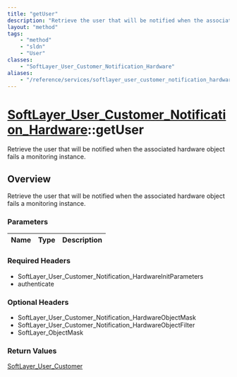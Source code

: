 ```yaml
---
title: "getUser"
description: "Retrieve the user that will be notified when the associated hardware object fails a monitoring instance."
layout: "method"
tags:
    - "method"
    - "sldn"
    - "User"
classes:
    - "SoftLayer_User_Customer_Notification_Hardware"
aliases:
    - "/reference/services/softlayer_user_customer_notification_hardware/getUser"
---
```

# [SoftLayer_User_Customer_Notification_Hardware](/reference/services/SoftLayer_User_Customer_Notification_Hardware)::getUser

Retrieve the user that will be notified when the associated hardware object fails a monitoring instance.


## Overview 
Retrieve the user that will be notified when the associated hardware object fails a monitoring instance.

### Parameters 
|Name | Type | Description |
| --- | --- | --- |


### Required Headers
* SoftLayer_User_Customer_Notification_HardwareInitParameters
* authenticate

### Optional Headers
* SoftLayer_User_Customer_Notification_HardwareObjectMask
* SoftLayer_User_Customer_Notification_HardwareObjectFilter
* SoftLayer_ObjectMask

### Return Values
<a href='/reference/datatypes/SoftLayer_User_Customer'>SoftLayer_User_Customer </a>

